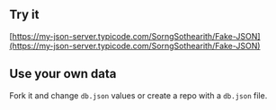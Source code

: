 ## Try it

[https://my-json-server.typicode.com/SorngSothearith/Fake-JSON](https://my-json-server.typicode.com/SorngSothearith/Fake-JSON)

## Use your own data

Fork it and change `db.json` values or create a repo with a `db.json` file.
